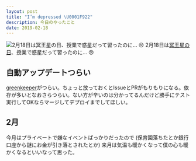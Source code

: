 ```yaml
---
layout: post
title: "I’m depressed \U0001F922"
description: 今日のやったこと
date: 2019-02-18
---
```


![2月18日は[冥王星の日](http://www.nnh.to/02/18.html)、授業で惑星だって習ったのに… 😢](https://cdn-images-1.medium.com/max/800/0*Bidguf5amInENnSk.png)
2月18日は[冥王星の日](http://www.nnh.to/02/18.html)、授業で惑星だって習ったのに… 😢

## 自動アップデートつらい

[greenkeeper](https://greenkeeper.io/)がつらい。ちょっと放っておくとIssueとPRがもりもりになる。依存が多いとなおさらつらい。ない方が辛いのは分かってるんだけど勝手にテスト実行してOKならマージしてデプロイまでしてほしい。

## 2月

今月はプライベートで嫌なイベントばっかりだったので (保育園落ちたとか銀行口座から謎にお金が引き落とされたとか) 来月は気温も暖かくなって僕の心も暖かくなるといいなって思った。
